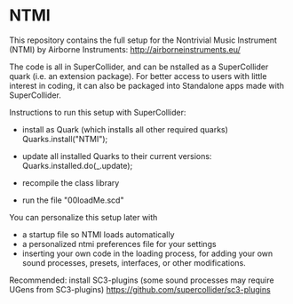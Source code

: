 # NTMI 

This repository contains the full setup for the Nontrivial Music Instrument (NTMI) by Airborne Instruments: http://airborneinstruments.eu/

The code is all in SuperCollider, and can be nstalled as a SuperCollider quark (i.e. an extension package). For better access to users with little interest in coding, it can also be packaged into Standalone apps made with SuperCollider.

Instructions to run this setup with SuperCollider:

- install as Quark (which installs all other required quarks)
Quarks.install("NTMI"); 

- update all installed Quarks to their current versions:
Quarks.installed.do(_.update);

- recompile the class library

- run the file "00loadMe.scd"

You can personalize this setup later with
- a startup file so NTMI loads automatically
- a personalized ntmi preferences file for your settings
- inserting your own code in the loading process, for adding your own sound processes, presets, interfaces, or other modifications.

Recommended: install SC3-plugins 
(some sound processes may require UGens from SC3-plugins)
https://github.com/supercollider/sc3-plugins